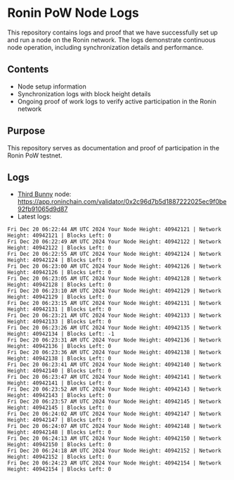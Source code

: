 # Ronin PoW Node Logs

This repository contains logs and proof that we have successfully set up and run a node on the Ronin network. The logs demonstrate continuous node operation, including synchronization details and performance.

## Contents

- Node setup information
- Synchronization logs with block height details
- Ongoing proof of work logs to verify active participation in the Ronin network

## Purpose

This repository serves as documentation and proof of participation in the Ronin PoW testnet.

## Logs

- [Third Bunny](https://thirdbunny.xyz/) node: https://app.roninchain.com/validator/0x2c96d7b5d1887222025ec9f0be92fb91065d9d87
- Latest logs:
```
Fri Dec 20 06:22:44 AM UTC 2024 Your Node Height: 40942121 | Network Height: 40942121 | Blocks Left: 0
Fri Dec 20 06:22:49 AM UTC 2024 Your Node Height: 40942122 | Network Height: 40942122 | Blocks Left: 0
Fri Dec 20 06:22:55 AM UTC 2024 Your Node Height: 40942124 | Network Height: 40942124 | Blocks Left: 0
Fri Dec 20 06:23:00 AM UTC 2024 Your Node Height: 40942126 | Network Height: 40942126 | Blocks Left: 0
Fri Dec 20 06:23:05 AM UTC 2024 Your Node Height: 40942128 | Network Height: 40942128 | Blocks Left: 0
Fri Dec 20 06:23:10 AM UTC 2024 Your Node Height: 40942129 | Network Height: 40942129 | Blocks Left: 0
Fri Dec 20 06:23:15 AM UTC 2024 Your Node Height: 40942131 | Network Height: 40942131 | Blocks Left: 0
Fri Dec 20 06:23:21 AM UTC 2024 Your Node Height: 40942133 | Network Height: 40942133 | Blocks Left: 0
Fri Dec 20 06:23:26 AM UTC 2024 Your Node Height: 40942135 | Network Height: 40942134 | Blocks Left: -1
Fri Dec 20 06:23:31 AM UTC 2024 Your Node Height: 40942136 | Network Height: 40942136 | Blocks Left: 0
Fri Dec 20 06:23:36 AM UTC 2024 Your Node Height: 40942138 | Network Height: 40942138 | Blocks Left: 0
Fri Dec 20 06:23:41 AM UTC 2024 Your Node Height: 40942140 | Network Height: 40942140 | Blocks Left: 0
Fri Dec 20 06:23:47 AM UTC 2024 Your Node Height: 40942141 | Network Height: 40942141 | Blocks Left: 0
Fri Dec 20 06:23:52 AM UTC 2024 Your Node Height: 40942143 | Network Height: 40942143 | Blocks Left: 0
Fri Dec 20 06:23:57 AM UTC 2024 Your Node Height: 40942145 | Network Height: 40942145 | Blocks Left: 0
Fri Dec 20 06:24:02 AM UTC 2024 Your Node Height: 40942147 | Network Height: 40942147 | Blocks Left: 0
Fri Dec 20 06:24:07 AM UTC 2024 Your Node Height: 40942148 | Network Height: 40942148 | Blocks Left: 0
Fri Dec 20 06:24:13 AM UTC 2024 Your Node Height: 40942150 | Network Height: 40942150 | Blocks Left: 0
Fri Dec 20 06:24:18 AM UTC 2024 Your Node Height: 40942152 | Network Height: 40942152 | Blocks Left: 0
Fri Dec 20 06:24:23 AM UTC 2024 Your Node Height: 40942154 | Network Height: 40942154 | Blocks Left: 0
```

